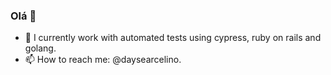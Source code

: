 ### Olá 👋

- 🌱 I currently work with automated tests using cypress, ruby on rails and golang.
- 📫 How to reach me: @daysearcelino.
